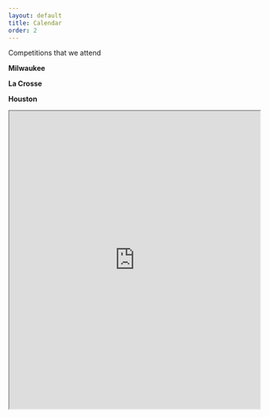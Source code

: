 ```yaml
---
layout: default
title: Calendar
order: 2
---
```

Competitions that we attend

**Milwaukee** 

**La Crosse** 

**Houston** 

<iframe class="calendar" width="100%" height="600px" src="https://calendar.google.com/calendar/embed?src=frcteam1091%40gmail.com&ctz=America%2FChicago"/>

